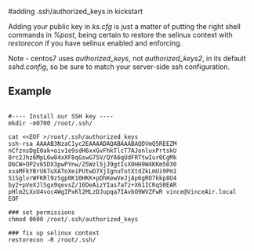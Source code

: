 #adding .ssh/authorized_keys in kickstart

Adding your public key in *ks.cfg* is just a matter of putting the right shell commands in *%post*, being certain to restore the selinux context with *restorecon* if you have selinux enabled and enforcing.

Note - centos7 uses *authorized_keys*, not *authorized_keys2*, in its default *sshd.config*, so be sure to match your server-side ssh configuration.

## Example

```%post

#---- Install our SSH key ----
mkdir -m0700 /root/.ssh/

cat <<EOF >/root/.ssh/authorized_keys
ssh-rsa AAAAB3NzaC1yc2EAAAADAQABAAABAQDVmQ5REEZM
nCfznsDgE0ak+oiv1e9sdH6xxGvFhkTlcT7AJonluxPrtskU
8rc2Jhz6MpL6w84xXF8qGswG75V/QYA6qUdFRTtwIur0CgMk
DbCW+OP2v65DX3pwPYnw/Z5Wzl5jJ9gtIsX0HH9W4KKm5030
xxaMFkYBrU67uXATnXeiPUtwO7XjIgnuTotXtdZkLmUi9Pm1
51SglvrWFKRl9zSgp0K10HKK+pDhKewVeJjAp6gRO7kkp8U4
by2+pVeXJlSgx9qevsZ/16DeAizYIas7aTz+X61ICRqS0EAR
pHlm2LXxU4voc4WgIPxKl2MLzDJupqa7IAvbO9WVZFwR vince@VinceAir.local
EOF

### set permissions
chmod 0600 /root/.ssh/authorized_keys

### fix up selinux context
restorecon -R /root/.ssh/

```
